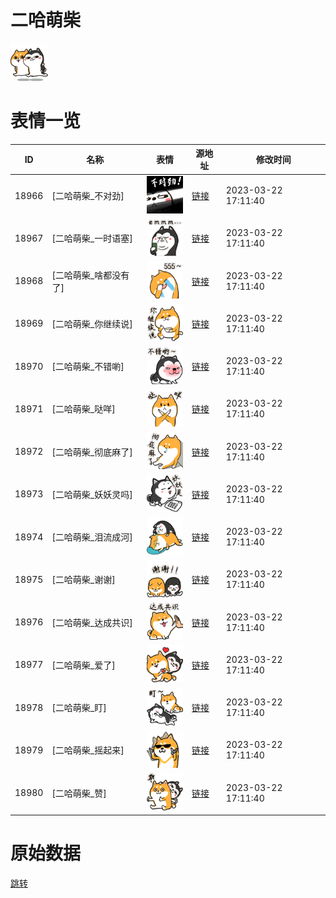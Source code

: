 # 二哈萌柴

<img src="./cover.png" height="60" alt="cover" />

# 表情一览

|ID|名称|表情|源地址|修改时间|
|----|----|----|----|----|
|18966|[二哈萌柴_不对劲]|<img src="./pic/018966_%5B二哈萌柴_不对劲%5D.png" height="60" alt="不对劲"/>|[链接](https://i0.hdslb.com/bfs/garb/bd4778835ad97dcae71accd0c76adea5e1287309.png)|2023-03-22 17:11:40|
|18967|[二哈萌柴_一时语塞]|<img src="./pic/018967_%5B二哈萌柴_一时语塞%5D.png" height="60" alt="一时语塞"/>|[链接](https://i0.hdslb.com/bfs/garb/9ffe7a109fd6500d9f281957d0f1ff8d1728e6a2.png)|2023-03-22 17:11:40|
|18968|[二哈萌柴_啥都没有了]|<img src="./pic/018968_%5B二哈萌柴_啥都没有了%5D.png" height="60" alt="啥都没有了"/>|[链接](https://i0.hdslb.com/bfs/garb/633dcbdc051c688cc1927adba5d36cac1e5df761.png)|2023-03-22 17:11:40|
|18969|[二哈萌柴_你继续说]|<img src="./pic/018969_%5B二哈萌柴_你继续说%5D.png" height="60" alt="你继续说"/>|[链接](https://i0.hdslb.com/bfs/garb/7c3aa9b80517156526469413094a3f12c5eba2cc.png)|2023-03-22 17:11:40|
|18970|[二哈萌柴_不错喲]|<img src="./pic/018970_%5B二哈萌柴_不错喲%5D.png" height="60" alt="不错喲"/>|[链接](https://i0.hdslb.com/bfs/garb/4bbe8d23db59f55a8d11942be390ff0decb9b8b5.png)|2023-03-22 17:11:40|
|18971|[二哈萌柴_哒咩]|<img src="./pic/018971_%5B二哈萌柴_哒咩%5D.png" height="60" alt="哒咩"/>|[链接](https://i0.hdslb.com/bfs/garb/dc9034991a84f6ae41b7f911011cfe4ab2be01c7.png)|2023-03-22 17:11:40|
|18972|[二哈萌柴_彻底麻了]|<img src="./pic/018972_%5B二哈萌柴_彻底麻了%5D.png" height="60" alt="彻底麻了"/>|[链接](https://i0.hdslb.com/bfs/garb/5c4b9427f75d37c5bb799e5a21427be24b56c93a.png)|2023-03-22 17:11:40|
|18973|[二哈萌柴_妖妖灵吗]|<img src="./pic/018973_%5B二哈萌柴_妖妖灵吗%5D.png" height="60" alt="妖妖灵吗"/>|[链接](https://i0.hdslb.com/bfs/garb/5d7fc3e6ef94df3c841302b97d4e6b57ca8c0fa9.png)|2023-03-22 17:11:40|
|18974|[二哈萌柴_泪流成河]|<img src="./pic/018974_%5B二哈萌柴_泪流成河%5D.png" height="60" alt="泪流成河"/>|[链接](https://i0.hdslb.com/bfs/garb/42d89bf79b5b7330bc49fbcb7885409ac39e081c.png)|2023-03-22 17:11:40|
|18975|[二哈萌柴_谢谢]|<img src="./pic/018975_%5B二哈萌柴_谢谢%5D.png" height="60" alt="谢谢"/>|[链接](https://i0.hdslb.com/bfs/garb/3b53270627eff3f504b13ced31953f8b5ebcc59a.png)|2023-03-22 17:11:40|
|18976|[二哈萌柴_达成共识]|<img src="./pic/018976_%5B二哈萌柴_达成共识%5D.png" height="60" alt="达成共识"/>|[链接](https://i0.hdslb.com/bfs/garb/ca7254e4d25538f51fc15676c30adcca5ed0c378.png)|2023-03-22 17:11:40|
|18977|[二哈萌柴_爱了]|<img src="./pic/018977_%5B二哈萌柴_爱了%5D.png" height="60" alt="爱了"/>|[链接](https://i0.hdslb.com/bfs/garb/b2527cdba404b53e615e6fa5eb27393dda2297fd.png)|2023-03-22 17:11:40|
|18978|[二哈萌柴_盯]|<img src="./pic/018978_%5B二哈萌柴_盯%5D.png" height="60" alt="盯"/>|[链接](https://i0.hdslb.com/bfs/garb/4a1f6e7f71aec4cea0aad4e4b9b53494cdafd7ed.png)|2023-03-22 17:11:40|
|18979|[二哈萌柴_摇起来]|<img src="./pic/018979_%5B二哈萌柴_摇起来%5D.png" height="60" alt="摇起来"/>|[链接](https://i0.hdslb.com/bfs/garb/8a40a0a80bfe250bdccdbe772aba17fba6abf70e.png)|2023-03-22 17:11:40|
|18980|[二哈萌柴_赞]|<img src="./pic/018980_%5B二哈萌柴_赞%5D.png" height="60" alt="赞"/>|[链接](https://i0.hdslb.com/bfs/garb/17e4aa1a3cb576ded286df0bf6c26e57342e665c.png)|2023-03-22 17:11:40|

# 原始数据

[跳转](./raw.json)


